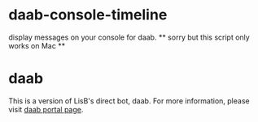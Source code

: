 # daab-console-timeline
display messages on your console for daab.
** sorry but this script only works on Mac **

# daab

This is a version of LisB's direct bot, daab.
For more information, please visit [daab portal page](https://direct4b.com/ja/bot/).
